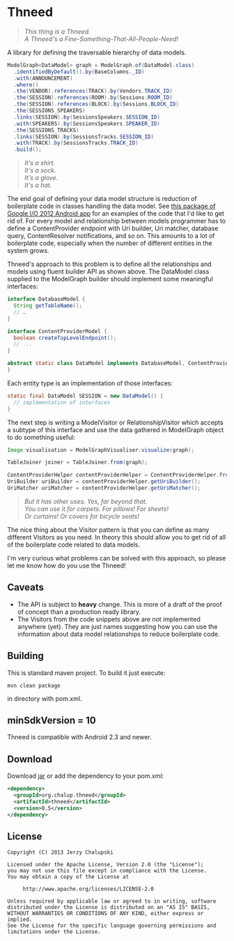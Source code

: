 Thneed
========

> *This thing is a Thneed.*  
> *A Thneed's a Fine-Something-That-All-People-Need!*  

A library for defining the traversable hierarchy of data models.

```java
ModelGraph<DataModel> graph = ModelGraph.of(DataModel.class)
  .identifiedByDefault().by(BaseColumns._ID)
  .with(ANNOUNCEMENT)
  .where()
  .the(VENDOR).references(TRACK).by(Vendors.TRACK_ID)
  .the(SESSION).references(ROOM).by(Sessions.ROOM_ID)
  .the(SESSION).references(BLOCK).by(Sessions.BLOCK_ID)
  .the(SESSIONS_SPEAKERS)
  .links(SESSION).by(SessionsSpeakers.SESSION_ID)
  .with(SPEAKERS).by(SessionsSpeakers.SPEAKER_ID)
  .the(SESSIONS_TRACKS)
  .links(SESSION).by(SessionsTracks.SESSION_ID)
  .with(TRACK).by(SessionsTracks.TRACK_ID)
  .build();
```

> *It's a shirt.*  
> *It's a sock.*  
> *It's a glove.*  
> *It's a hat.*  

The end goal of defining your data model structure is reduction of boilerplate code in classes handling the data model. See [this package of Google I/O 2012 Android app](https://code.google.com/p/iosched/source/browse/#git%2Fandroid%2Fsrc%2Fcom%2Fgoogle%2Fandroid%2Fapps%2Fiosched%2Fprovider) for an examples of the code that I'd like to get rid of. For every model and relationship between models programmer has to define a ContentProvider endpoint with Uri builder, Uri matcher, database query, ContentResolver notifications, and so on. This amounts to a lot of boilerplate code, especially when the number of different entities in the system grows.

Thneed's approach to this problem is to define all the relationships and models using fluent builder API as shown above. The DataModel class supplied to the ModelGraph builder should implement some meaningful interfaces:

```java
interface DatabaseModel {
  String getTableName();
  // …
}

interface ContentProviderModel {
  boolean createTopLevelEndpoint();
  // ...
}

abstract static class DataModel implements DatabaseModel, ContentProviderModel {
}
```

Each entity type is an implementation of those interfaces:

```java
static final DataModel SESSION = new DataModel() {
  // implementation of interfaces
}
```

The next step is writing a ModelVisitor or RelationshipVisitor which accepts a subtype of this interface and use the data gathered in ModelGraph object to do something useful:

```java
Image visualisation = ModelGraphVisualiser.visualize(graph);

TableJoiner joiner = TableJoiner.from(graph);

ContentProviderHelper contentProviderHelper = ContentProviderHelper.from(graph);
UriBuilder uriBuilder = contentProviderHelper.getUriBuilder();
UriMatcher uriMatcher = contentProviderHelper.getUriMatcher();
```

> *But it has other uses. Yes, far beyond that.*  
> *You can use it for carpets. For pillows! For sheets!*  
> *Or curtains! Or covers for bicycle seats!*

The nice thing about the Visitor pattern is that you can define as many different Visitors as you need. In theory this should allow you to get rid of all of the boilerplate code related to data models.

I'm very curious what problems can be solved with this approach, so please let me know how do you use the Thneed!

Caveats
-------

* The API is subject to **heavy** change. This is more of a draft of the proof of concept than a production ready library.
* The Visitors from the code snippets above are not implemented anywhere (yet). They are just names suggesting how you can use the information about data model relationships to reduce boilerplate code.

Building
--------
This is standard maven project. To build it just execute:
```shell
mvn clean package
```
in directory with pom.xml.

minSdkVersion = 10
------------------
Thneed is compatible with Android 2.3 and newer.

Download
--------
Download [jar](http://repository.sonatype.org/service/local/artifact/maven/redirect?r=central-proxy&g=org.chalup.thneed&a=thneed&v=LATEST) or add the dependency to your pom.xml:

```xml
<dependency>
  <groupId>org.chalup.thneed</groupId>
  <artifactId>thneed</artifactId>
  <version>0.5</version>
</dependency>
```

License
-------

    Copyright (C) 2013 Jerzy Chalupski

    Licensed under the Apache License, Version 2.0 (the "License");
    you may not use this file except in compliance with the License.
    You may obtain a copy of the License at

         http://www.apache.org/licenses/LICENSE-2.0

    Unless required by applicable law or agreed to in writing, software
    distributed under the License is distributed on an "AS IS" BASIS,
    WITHOUT WARRANTIES OR CONDITIONS OF ANY KIND, either express or implied.
    See the License for the specific language governing permissions and
    limitations under the License. 
